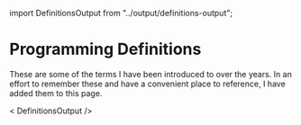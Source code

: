 import DefinitionsOutput from "../output/definitions-output";

# Programming Definitions

These are some of the terms I have been introduced to over the years. In an effort to remember these and have a convenient place to reference, I have added them to this page.

< DefinitionsOutput />
